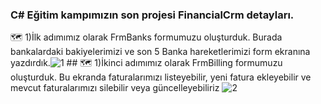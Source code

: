 ### C# Eğitim kampımızın son projesi FinancialCrm detayları. ##
:world_map: 1)İlk adımımız olarak FrmBanks formumuzu oluşturduk. Burada bankalardaki bakiyelerimizi ve son 5 Banka hareketlerimizi form ekranına yazdırdık.![1](https://github.com/user-attachments/assets/53510bcb-56ab-42af-ba8d-a5524a60d163) ##
:world_map: 1)İkinci adımımız olarak FrmBilling formumuzu oluşturduk. Bu ekranda faturalarımızı listeyebilir, yeni fatura ekleyebilir ve mevcut faturalarımızı silebilir veya güncelleyebiliriz ![2](https://github.com/user-attachments/assets/d876b2dc-639d-43e5-be73-344f856a556b)
##

